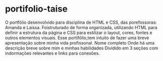 ﻿# portifolio-taise
O portfólio desenvolvido para disciplina de HTML e CSS, das porefossoras: Amanda e Laíssa. Foistruturado de forma organizada, utilizando HTML para definir a estrutura da página e CSS para estilizar o layout, cores, fontes e outros elementos visuais.
Esse portifólio,tem intuito de fazer uma breve apresentação sobre minha vida profissonal. Nome completo
Onde há uma descrição breve sobre mim e minhas habilidades
Dividido em 3 seções com indormações relevantes e links para conexões.
